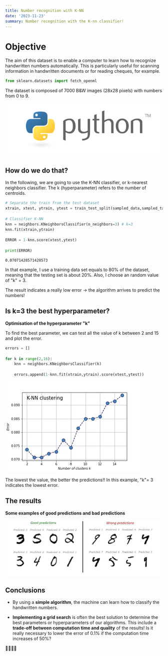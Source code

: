 ```yaml
---
title: Number recognition with K-NN
date: '2023-11-23'
summary: Number recognition with the K-nn classifier!
---
```


# Objective

The aim of this dataset is to enable a computer to learn how to recognize handwritten numbers automatically. This is particularly useful for scanning information in handwritten documents or for reading cheques, for example.

```python
from sklearn.datasets import fetch_openml
```
The dataset is composed of 7000 B&W images (28x28 pixels) with numbers from 0 to 9.
    
![png](output_1_0.png)
    

## How do we do that?

In the following, we are going to use the K-NN classifier, or k-nearest neighbors classifier. The k (hyperparameter) refers to the number of centroids.

```python
# Separate the train from the test dataset
xtrain, xtest, ytrain, ytest = train_test_split(sampled_data,sampled_target, train_size=0.8)

# Classifier K-NN 
knn = neighbors.KNeighborsClassifier(n_neighbors=3) # k=3
knn.fit(xtrain,ytrain)

ERROR = 1-knn.score(xtest,ytest)

print(ERROR)
```



    0.07071428571428573

In that example, I use a training data set equals to 80% of the dataset, meaning that the testing set is about 20%. Also, I choose an random value of "k" = 3.

The result indicates a really low error → the algorithm arrives to predict the numbers!

## Is k=3 the best hyperparameter?

**Optimisation of the hyperparameter "k"**

To find the best parameter, we can test all the value of k between 2 and 15 and plot the error.

```python
errors = []

for k in range(2,16):
    knn = neighbors.KNeighborsClassifier(k)
    
    errors.append(1-knn.fit(xtrain,ytrain).score(xtest,ytest))

```
![jpg](K_NN_clustering_numbers_v2.jpg)

The lowest the value, the better the predictions!!
In this example, "k"= 3 indicates the lowest error.

## The results

**Some examples of good predictions and bad predictions**

![jpg](Examples_gb_predictions_KNN.jpg)



## Conclusions

- By using a **simple algorithm**, the machine can learn how to classify the handwritten numbers.

- **Implementing a grid search** is often the best solution to determine the best parameters or hyperparameters of our algorithms. This include a **trade-off between computation time and quality** of the results! Is it really necessary to lower the error of 0.1% if the computation time increases of 50%? 

👋👋👋👋